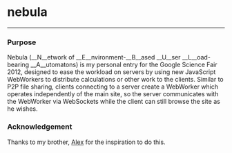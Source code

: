 # nebula
* * *
### Purpose ###
Nebula (__N__etwork of __E__nvironment-__B__ased __U__ser __L__oad-bearing __A__utomatons) is my personal entry for the Google Science Fair 2012, designed to ease the workload on servers by using new JavaScript WebWorkers to distribute calculations or other work to the clients. Similar to P2P file sharing, clients connecting to a server create a WebWorker which operates independently of the main site, so the server communicates with the WebWorker via WebSockets while the client can still browse the site as he wishes.

### Acknowledgement ###
Thanks to my brother, [Alex](http://www.github.com/alexcrichton) for the inspiration to do this.